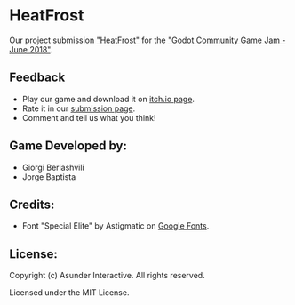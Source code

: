 # HeatFrost

Our project submission ["HeatFrost"](https://belz.itch.io/heatfrost) for the ["Godot Community Game Jam - June 2018"](https://itch.io/jam/godotjam062018/rate/269920#post-448873).

## Feedback

* Play our game and download it on [itch.io page](https://belz.itch.io/heatfrost).
* Rate it in our [submission page](https://itch.io/jam/godotjam062018/rate/269920#post-448873).
* Comment and tell us what you think!

## Game Developed by:

* Giorgi Beriashvili
* Jorge Baptista

## Credits:

* Font "Special Elite" by Astigmatic on [Google Fonts](https://fonts.google.com/specimen/Special+Elite).

## License:

Copyright (c) Asunder Interactive. All rights reserved.

Licensed under the MIT License.
